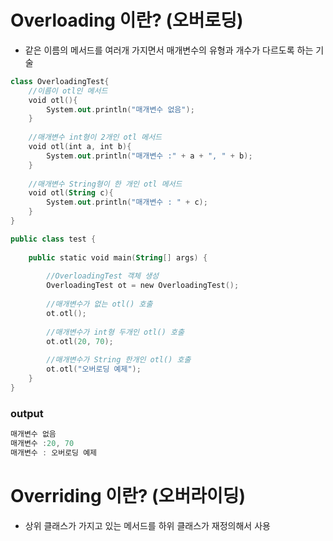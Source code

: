 # Overloading 이란? (오버로딩)
- 같은 이름의 메서드를 여러개 가지면서 매개변수의 유형과 개수가 다르도록 하는 기술

```kotlin
class OverloadingTest{
    //이름이 otl인 메서드
    void otl(){
        System.out.println("매개변수 없음");
    }
    
    //매개변수 int형이 2개인 otl 메서드
    void otl(int a, int b){
        System.out.println("매개변수 :" + a + ", " + b);
    }
    
    //매개변수 String형이 한 개인 otl 메서드
    void otl(String c){
        System.out.println("매개변수 : " + c);
    }
}

public class test {
 
    public static void main(String[] args) {
        
        //OverloadingTest 객체 생성
        OverloadingTest ot = new OverloadingTest();
        
        //매개변수가 없는 otl() 호출
        ot.otl();
        
        //매개변수가 int형 두개인 otl() 호출
        ot.otl(20, 70);
     
        //매개변수가 String 한개인 otl() 호출
        ot.otl("오버로딩 예제");
    }
}
```

### output
```kotlin 
매개변수 없음
매개변수 :20, 70
매개변수 : 오버로딩 예제
```

# Overriding 이란? (오버라이딩)
- 상위 클래스가 가지고 있는 메서드를 하위 클래스가 재정의해서 사용